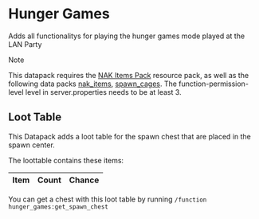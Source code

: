 # Hunger Games
Adds all functionalitys for playing the hunger games mode played at the LAN Party

> [!NOTE]  
> This datapack requires the [NAK Items Pack](/NAK%20Items%20Pack/) resource pack, as well as the following data packs [nak_items](/nak_items/), [spawn_cages](/spawn_cages/).
> The function-permission-level level in server.properties needs to be at least 3.

## Loot Table
This Datapack adds a loot table for the spawn chest that are placed in the spawn center.

The loottable contains these items: 

| Item | Count | Chance |
|:-----|:------|:-------|


You can get a chest with this loot table by running `/function hunger_games:get_spawn_chest`
